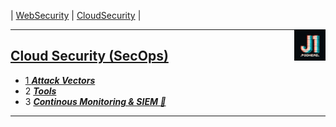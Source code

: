 

| [WebSecurity](https://ji-podhead.github.io/Web-And-CloudSecurity/webSecurity/) | [CloudSecurity](https://ji-podhead.github.io/Web-And-CloudSecurity/CloudSecurity) |


<div align="center">
    <a href="https://github.com/ji-podhead">  
      <img src="https://github.com/ji-podhead/ji-podhead/blob/main/logo.jpg?raw=true" align="right" width="50" />
</div>

----


## Cloud Security (SecOps)
- 1 [***Attack Vectors***](https://ji-podhead.github.io/Web-And-CloudSecurity/AttackVectors/#cloud-bases-attack-vectors)
- 2 [***Tools***](https://ji-podhead.github.io/Web-And-CloudSecurity/CloudSecurity/Tools)
- 3 [***Continous Monitoring & SIEM 🚧***](https://ji-podhead.github.io/Web-And-CloudSecurity/CloudSecurity/Monitoring) 
	


---
